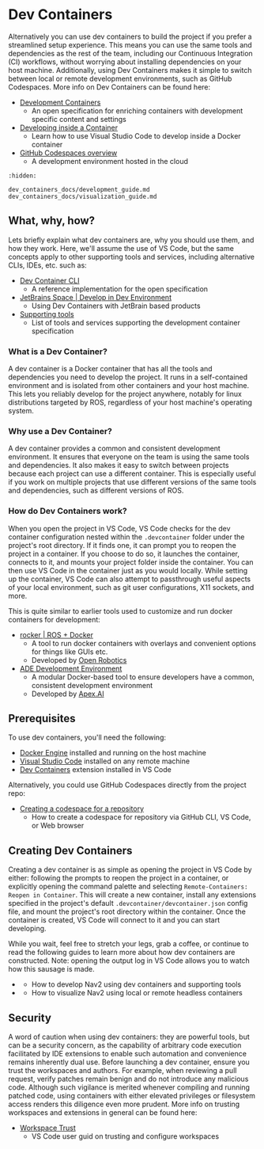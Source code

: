 # Dev Containers

Alternatively you can use dev containers to build the project if you prefer a streamlined setup experience. This means you can use the same tools and dependencies as the rest of the team, including our Continuous Integration (CI) workflows, without worrying about installing dependencies on your host machine. Additionally, using Dev Containers makes it simple to switch between local or remote development environments, such as GitHub Codespaces. More info on Dev Containers can be found here:

- [Development Containers](https://containers.dev/)
  - An open specification for enriching containers with development specific content and settings
- [Developing inside a Container](https://code.visualstudio.com/docs/remote/containers)
  - Learn how to use Visual Studio Code to develop inside a Docker container
- [GitHub Codespaces overview](https://docs.github.com/en/codespaces/overview)
  - A development environment hosted in the cloud

```{toctree}
:hidden:

dev_containers_docs/development_guide.md
dev_containers_docs/visualization_guide.md
```

## What, why, how?

Lets briefly explain what dev containers are, why you should use them, and how they work. Here, we'll assume the use of VS Code, but the same concepts apply to other supporting tools and services, including alternative CLIs, IDEs, etc. such as:

- [Dev Container CLI](https://github.com/devcontainers/cli)
  - A reference implementation for the open specification
- [JetBrains Space | Develop in Dev Environment](https://www.jetbrains.com/help/space/develop-in-a-dev-environment.html)
  - Using Dev Containers with JetBrain based products
- [Supporting tools](https://containers.dev/supporting)
  - List of tools and services supporting the development container specification

### What is a Dev Container?

A dev container is a Docker container that has all the tools and dependencies you need to develop the project. It runs in a self-contained environment and is isolated from other containers and your host machine. This lets you reliably develop for the project anywhere, notably for linux distributions targeted by ROS, regardless of your host machine's operating system.

### Why use a Dev Container?

A dev container provides a common and consistent development environment. It ensures that everyone on the team is using the same tools and dependencies. It also makes it easy to switch between projects because each project can use a different container. This is especially useful if you work on multiple projects that use different versions of the same tools and dependencies, such as different versions of ROS.

### How do Dev Containers work?

When you open the project in VS Code, VS Code checks for the dev container configuration nested within the `.devcontainer` folder under the project's root directory. If it finds one, it can prompt you to reopen the project in a container. If you choose to do so, it launches the container, connects to it, and mounts your project folder inside the container. You can then use VS Code in the container just as you would locally. While setting up the container, VS Code can also attempt to passthrough useful aspects of your local environment, such as git user configurations, X11 sockets, and more.

This is quite similar to earlier tools used to customize and run docker containers for development:

- [rocker | ROS + Docker](https://github.com/osrf/rocker)
  - A tool to run docker containers with overlays and convenient options for things like GUIs etc.
  - Developed by [Open Robotics](https://www.openrobotics.org/)
- [ADE Development Environment](https://ade-cli.readthedocs.io/en/latest/)
  - A modular Docker-based tool to ensure developers have a common, consistent development environment
  - Developed by [Apex.AI](https://www.apex.ai/)

## Prerequisites

To use dev containers, you'll need the following:

- [Docker Engine](https://docs.docker.com/engine/install/) installed and running on the host machine
- [Visual Studio Code](https://code.visualstudio.com/) installed on any remote machine
- [Dev Containers](https://marketplace.visualstudio.com/items?itemName=ms-vscode-remote.remote-containers) extension installed in VS Code

Alternatively, you could use GitHub Codespaces directly from the project repo:

- [Creating a codespace for a repository](https://docs.github.com/en/codespaces/developing-in-codespaces/creating-a-codespace-for-a-repository?tool=webui)
  - How to create a codespace for repository via GitHub CLI, VS Code, or Web browser

## Creating Dev Containers

Creating a dev container is as simple as opening the project in VS Code by either: following the prompts to reopen the project in a container, or explicitly opening the command palette and selecting `Remote-Containers: Reopen in Container`. This will create a new container, install any extensions specified in the project's default `.devcontainer/devcontainer.json` config file, and mount the project's root directory within the container. Once the container is created, VS Code will connect to it and you can start developing.

While you wait, feel free to stretch your legs, grab a coffee, or continue to read the following guides to learn more about how dev containers are constructed. Note: opening the output log in VS Code allows you to watch how this sausage is made.

- [](dev_containers_docs/development_guide.md)
  - How to develop Nav2 using dev containers and supporting tools
- [](dev_containers_docs/visualization_guide.md)
  - How to visualize Nav2 using local or remote headless containers

## Security

A word of caution when using dev containers: they are powerful tools, but can be a security concern, as the capability of arbitrary code execution facilitated by IDE extensions to enable such automation and convenience remains inherently dual use. Before launching a dev container, ensure you trust the workspaces and authors. For example, when reviewing a pull request, verify patches remain benign and do not introduce any malicious code. Although such vigilance is merited whenever compiling and running patched code, using containers with either elevated privileges or filesystem access renders this diligence even more prudent. More info on trusting workspaces and extensions in general can be found here:

- [Workspace Trust](https://code.visualstudio.com/docs/editor/workspace-trust)
  - VS Code user guid on trusting and configure workspaces
